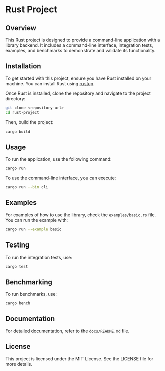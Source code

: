 # Rust Project

## Overview

This Rust project is designed to provide a command-line application with a library backend. It includes a command-line interface, integration tests, examples, and benchmarks to demonstrate and validate its functionality.

## Installation

To get started with this project, ensure you have Rust installed on your machine. You can install Rust using [rustup](https://rustup.rs/).

Once Rust is installed, clone the repository and navigate to the project directory:

```bash
git clone <repository-url>
cd rust-project
```

Then, build the project:

```bash
cargo build
```

## Usage

To run the application, use the following command:

```bash
cargo run
```

To use the command-line interface, you can execute:

```bash
cargo run --bin cli
```

## Examples

For examples of how to use the library, check the `examples/basic.rs` file. You can run the example with:

```bash
cargo run --example basic
```

## Testing

To run the integration tests, use:

```bash
cargo test
```

## Benchmarking

To run benchmarks, use:

```bash
cargo bench
```

## Documentation

For detailed documentation, refer to the `docs/README.md` file.

## License

This project is licensed under the MIT License. See the LICENSE file for more details.